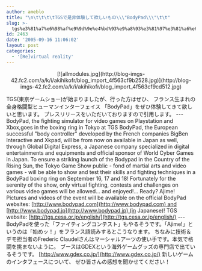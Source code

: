 ```yaml
---
author: ameblo
title: "\n\t\t\t\tTGSで是非体験して欲しいもの\\\"BodyPad\\\"\t\t"
slug: >-
  tgs%e3%81%a7%e6%98%af%e9%9d%9e%e4%bd%93%e9%a8%93%e3%81%97%e3%81%a6%e6%ac%b2%e3%81%97%e3%81%84%e3%82%82%e3%81%aebodypad
id: 2463
date: '2005-09-16 11:06:02'
layout: post
categories:
  - '[Re]virtual reality'
---
```


<div align="center">[![allmodules.jpg](http://blog-imgs-42.fc2.com/a/k/i/akihikofr/blog_import_4f563cf9b2528.jpg)](http://blog-imgs-42.fc2.com/a/k/i/akihikofr/blog_import_4f563cf9cd512.jpg)</div>

TGS(東京ゲームショー)が始まりましたが、行った方はぜひ、 フランス生まれの全身格闘型ヒューマンインターフェイス 「BodyPad」をぜひ体験してきて欲しいと思います。 プレスリリースをいただいておりますので引用します。 --- BodyPad, the fighting simulator for video games on Playstation and Xbox,goes in the boxing ring in Tokyo at TGS BodyPad, the European successful "body controller" developed by the French companies BigBen Interactive and Xkpad, will be from now on available in Japan as well, through Global Digital Express, a Japanese company specialized in digital entertainments and equipments and official sponsor of World Cyber Games in Japan. To ensure a striking launch of the Bodypad in the Country of the Rising Sun, the Tokyo Game Show public - fond of martial arts and video games - will be able to show and test their skills and fighting techniques in a BodyPad boxing ring on September 16, 17 and 18! Fortunately for the serenity of the show, only virtual fighting, contests and challenges on various video games will be allowed... and enjoyed!... Ready? Ajime! Pictures and videos of the event will be available on the official BodyPad websites: [http://www.bodypad.com](http://www.bodypad.com) and [http://www.bodypad.jp](http://www.bodypad.jp) (in Japanese)! TGS website: [http://tgs.cesa.or.jp/english/](http://tgs.cesa.or.jp/english/) --- BodyPadを使った「ファイティングコンテスト」もやるそうです。「Ajime!」というのは「始めッ！」をフランス語読みするとこうなります。 ちなみに技術＆デモ担当者のFrederic Claudelさんはマーシャルアーツの使い手です。本気で格闘を挑まないように。 ブースはGDEXという海外ゲームグッズの専門店で出ているそうです。 [http://www.gdex.co.jp/](http://www.gdex.co.jp/) 新しいゲームのインタフェースについて、 ぜひ皆さんの感想を聞かせてください！